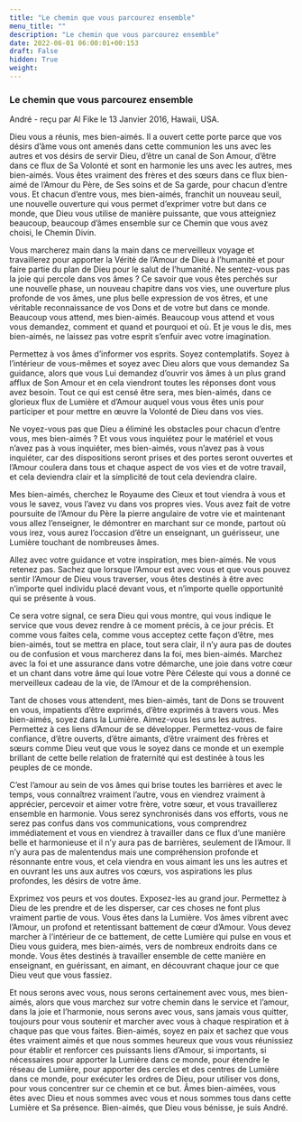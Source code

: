 ```yaml
---
title: "Le chemin que vous parcourez ensemble"
menu_title: ""
description: "Le chemin que vous parcourez ensemble"
date: 2022-06-01 06:00:01+00:153
draft: False
hidden: True
weight:
---
```

### Le chemin que vous parcourez ensemble

André - reçu par Al Fike le 13 Janvier 2016, Hawaii, USA.

Dieu vous a réunis, mes bien-aimés. Il a ouvert cette porte parce que vos désirs d’âme vous ont amenés dans cette communion les uns avec les autres et vos désirs de servir Dieu, d’être un canal de Son Amour, d’être dans ce flux de Sa Volonté et sont en harmonie les uns avec les autres, mes bien-aimés. Vous êtes vraiment des frères et des sœurs dans ce flux bien-aimé de l’Amour du Père, de Ses soins et de Sa garde, pour chacun d’entre vous. Et chacun d’entre vous, mes bien-aimés, franchit un nouveau seuil, une nouvelle ouverture qui vous permet d’exprimer votre but dans ce monde, que Dieu vous utilise de manière puissante, que vous atteigniez beaucoup, beaucoup d’âmes ensemble sur ce Chemin que vous avez choisi, le Chemin Divin.

Vous marcherez main dans la main dans ce merveilleux voyage et travaillerez pour apporter la Vérité de l’Amour de Dieu à l’humanité et pour faire partie du plan de Dieu pour le salut de l’humanité. Ne sentez-vous pas la joie qui percole dans vos âmes ? Ce savoir que vous êtes perchés sur une nouvelle phase, un nouveau chapitre dans vos vies, une ouverture plus profonde de vos âmes, une plus belle expression de vos êtres, et une véritable reconnaissance de vos Dons et de votre but dans ce monde. Beaucoup vous attend, mes bien-aimés. Beaucoup vous attend et vous vous demandez, comment et quand et pourquoi et où. Et je vous le dis, mes bien-aimés, ne laissez pas votre esprit s’enfuir avec votre imagination.

Permettez à vos âmes d’informer vos esprits. Soyez contemplatifs. Soyez à l’intérieur de vous-mêmes et soyez avec Dieu alors que vous demandez Sa guidance, alors que vous Lui demandez d’ouvrir vos âmes à un plus grand afflux de Son Amour et en cela viendront toutes les réponses dont vous avez besoin. Tout ce qui est censé être sera, mes bien-aimés, dans ce glorieux flux de Lumière et d’Amour auquel vous vous êtes unis pour participer et pour mettre en œuvre la Volonté de Dieu dans vos vies.

Ne voyez-vous pas que Dieu a éliminé les obstacles pour chacun d’entre vous, mes bien-aimés ? Et vous vous inquiétez pour le matériel et vous n’avez pas à vous inquiéter, mes bien-aimés, vous n’avez pas à vous inquiéter, car des dispositions seront prises et des portes seront ouvertes et l’Amour coulera dans tous et chaque aspect de vos vies et de votre travail, et cela deviendra clair et la simplicité de tout cela deviendra claire.

Mes bien-aimés, cherchez le Royaume des Cieux et tout viendra à vous et vous le savez, vous l’avez vu dans vos propres vies. Vous avez fait de votre poursuite de l’Amour du Père la pierre angulaire de votre vie et maintenant vous allez l’enseigner, le démontrer en marchant sur ce monde, partout où vous irez, vous aurez l’occasion d’être un enseignant, un guérisseur, une Lumière touchant de nombreuses âmes.

Allez avec votre guidance et votre inspiration, mes bien-aimés. Ne vous retenez pas. Sachez que lorsque l’Amour est avec vous et que vous pouvez sentir l’Amour de Dieu vous traverser, vous êtes destinés à être avec n’importe quel individu placé devant vous, et n’importe quelle opportunité qui se présente à vous.

Ce sera votre signal, ce sera Dieu qui vous montre, qui vous indique le service que vous devez rendre à ce moment précis, à ce jour précis. Et comme vous faites cela, comme vous acceptez cette façon d’être, mes bien-aimés, tout se mettra en place, tout sera clair, il n’y aura pas de doutes ou de confusion et vous marcherez dans la foi, mes bien-aimés. Marchez avec la foi et une assurance dans votre démarche, une joie dans votre cœur et un chant dans votre âme qui loue votre Père Céleste qui vous a donné ce merveilleux cadeau de la vie, de l’Amour et de la compréhension.

Tant de choses vous attendent, mes bien-aimés, tant de Dons se trouvent en vous, impatients d’être exprimés, d’être exprimés à travers vous. Mes bien-aimés, soyez dans la Lumière. Aimez-vous les uns les autres. Permettez à ces liens d’Amour de se développer. Permettez-vous de faire confiance, d’être ouverts, d’être aimants, d’être vraiment des frères et sœurs comme Dieu veut que vous le soyez dans ce monde et un exemple brillant de cette belle relation de fraternité qui est destinée à tous les peuples de ce monde.

C’est l’amour au sein de vos âmes qui brise toutes les barrières et avec le temps, vous connaîtrez vraiment l’autre, vous en viendrez vraiment à apprécier, percevoir et aimer votre frère, votre sœur, et vous travaillerez ensemble en harmonie. Vous serez synchronisés dans vos efforts, vous ne serez pas confus dans vos communications, vous comprendrez immédiatement et vous en viendrez à travailler dans ce flux d’une manière belle et harmonieuse et il n’y aura pas de barrières, seulement de l’Amour. Il n’y aura pas de malentendus mais une compréhension profonde et résonnante entre vous, et cela viendra en vous aimant les uns les autres et en ouvrant les uns aux autres vos cœurs, vos aspirations les plus profondes, les désirs de votre âme.

Exprimez vos peurs et vos doutes. Exposez-les au grand jour. Permettez à Dieu de les prendre et de les disperser, car ces choses ne font plus vraiment partie de vous. Vous êtes dans la Lumière. Vos âmes vibrent avec l’Amour, un profond et retentissant battement de cœur d’Amour. Vous devez marcher à l’intérieur de ce battement, de cette Lumière qui pulse en vous et Dieu vous guidera, mes bien-aimés, vers de nombreux endroits dans ce monde. Vous êtes destinés à travailler ensemble de cette manière en enseignant, en guérissant, en aimant, en découvrant chaque jour ce que Dieu veut que vous fassiez.

Et nous serons avec vous, nous serons certainement avec vous, mes bien-aimés, alors que vous marchez sur votre chemin dans le service et l’amour, dans la joie et l’harmonie, nous serons avec vous, sans jamais vous quitter, toujours pour vous soutenir et marcher avec vous à chaque respiration et à chaque pas que vous faites. Bien-aimés, soyez en paix et sachez que vous êtes vraiment aimés et que nous sommes heureux que vous vous réunissiez pour établir et renforcer ces puissants liens d’Amour, si importants, si nécessaires pour apporter la Lumière dans ce monde, pour étendre le réseau de Lumière, pour apporter des cercles et des centres de Lumière dans ce monde, pour exécuter les ordres de Dieu, pour utiliser vos dons, pour vous concentrer sur ce chemin et ce but. Âmes bien-aimées, vous êtes avec Dieu et nous sommes avec vous et nous sommes tous dans cette Lumière et Sa présence. Bien-aimés, que Dieu vous bénisse, je suis André.
